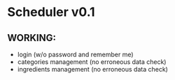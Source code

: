 # Scheduler v0.1

## WORKING:
- login (w/o password and remember me)
- categories management (no erroneous data check)
- ingredients management (no erroneous data check)
